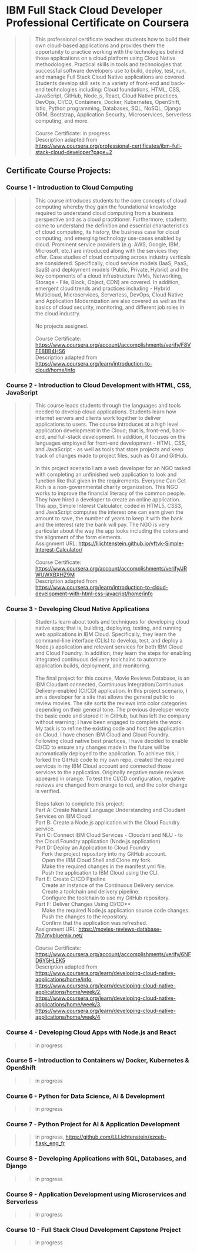 # IBM Full Stack Cloud Developer Professional Certificate on Coursera <br>
> >This professional certificate teaches students how to build their own cloud-based applications and provides them the opportunity to practice working with the technologies behind those applications on a cloud platform using Cloud Native methodologies. Practical skills in tools and technologies that successful software developers use to build, deploy, test, run, and manage Full Stack Cloud Native applications are covered. Students develop skill sets in a variety of front-end and back-end technologies including: Cloud foundations, HTML, CSS, JavaScript, GitHub, Node.js, React, Cloud Native practices, DevOps, CI/CD, Containers, Docker, Kubernetes, OpenShift, Istio, Python programming, Databases, SQL, NoSQL, Django ORM, Bootstrap, Application Security, Microservices, Serverless computing, and more. <br><br>
> > Course Certificate: in progress<br>
> > Description adapted from https://www.coursera.org/professional-certificates/ibm-full-stack-cloud-developer?page=2
## Certificate Course Projects: <br>
### Course 1 - Introduction to Cloud Computing <br>
> > This course introduces students to the core concepts of cloud computing whereby they gain the foundational knowledge required to understand cloud computing from a business perspective and as a cloud practitioner. Furthermore, students come to understand the definition and essential characteristics of cloud computing, its history, the business case for cloud computing, and emerging technology use-cases enabled by cloud. Prominent service providers (e.g. AWS, Google, IBM, Microsoft, etc.) are introduced along with the services they offer. Case studies of cloud computing across industry verticals are considered. Specifically, cloud service models (IaaS, PaaS, SaaS) and deployment models (Public, Private, Hybrid) and the key components of a cloud infrastructure (VMs, Networking, Storage - File, Block, Object, CDN) are covered. In addition, emergent cloud trends and practices including - Hybrid Multicloud, Microservices, Serverless, DevOps, Cloud Native and Application Modernization are also covered as well as the basics of cloud security, monitoring, and different job roles in the cloud industry. <br><br>
 > > No projects assigned.<br><br>
 > > Course Certificate: https://www.coursera.org/account/accomplishments/verify/F8VFE8BB4HS6<br>
 > > Description adapted from https://www.coursera.org/learn/introduction-to-cloud/home/info
### Course 2 - Introduction to Cloud Development with HTML, CSS, JavaScript <br>
> > This course leads students through the languages and tools needed to develop cloud applications. Students learn how internet servers and clients work together to deliver applications to users. The course introduces at a high level application development in the Cloud; that is, front-end, back-end, and full-stack development. In addition, it focuses on the languages employed for front-end development - HTML, CSS, and JavaScript - as well as tools that store projects and keep track of changes made to project files, such as Git and GitHub.<br><br>
> > In this project scenario I am a web developer for an NGO tasked with completing an unfinished web application to look and function like that given in the requirements. Everyone Can Get Rich is a non-governmental charity organization. This NGO works to improve the financial literacy of the common people. They have hired a developer to create an online application. This app, Simple Interest Calculator, coded in HTML5, CSS3, and JavaScript computes the interest one can earn given the amount to save, the number of years to keep it with the bank and the interest rate the bank will pay. The NGO is very particular about the way the app looks including the colors and the alignment of the form elements.<br>
> > Assignment URL: https://lllichtenstein.github.io/vftvk-Simple-Interest-Calculator/ <br><br>
> > Course Certificate: https://www.coursera.org/account/accomplishments/verify/JRWUWXBXHZ9M<br>
> > Description adapted from https://www.coursera.org/learn/introduction-to-cloud-development-with-html-css-javacript/home/info
### Course 3 - Developing Cloud Native Applications <br>
> >  Students learn about tools and techniques for developing cloud native apps; that is, building, deploying, testing, and running web applications in IBM Cloud. Specifically, they learn the command-line interface (CLIs) to develop, test, and deploy a Node.js application and relevant services for both IBM Cloud and Cloud Foundry. In addition, they learn the steps for enabling integrated continuous delivery toolchains to automate application builds, deployment, and monitoring.<br><br>
> > The final project for this course, Movie Reviews Database, is an IBM Cloudant connected, Continuous Integration/Continuous Delivery-enabled (CI/CD) application.
> > In this project scenario, I am a developer for a site that allows the general public to review movies. The site sorts the reviews into color categories depending on their general tone. The previous developer wrote the basic code and stored it in GitHub, but has left the company without warning; I have been engaged to complete the work. My task is to refine the existing code and host the application on Cloud. I have chosen IBM Cloud and Cloud Foundry. Following cloud native best practices, I have decided to enable CI/CD to ensure any changes made in the future will be automatically deployed to the application. To achieve this, I forked the GitHub code to my own repo, created the required services in my IBM Cloud account and connected those services to the application. Originally negative movie reviews appeared in orange. To test the CI/CD configuration, negative reviews are changed from orange to red, and the color change is verified.<br><br>
> > Steps taken to complete this project:<br>
Part A: Create Natural Language Understanding and Cloudant Services on IBM Cloud<br>
Part B: Create a Node.js application with the Cloud Foundry service.<br>
Part C: Connect IBM Cloud Services - Cloudant and NLU - to the Cloud Foundry application (Node.js application)<br>
Part D: Deploy an Application to Cloud Foundry<br>
> > &emsp; Fork the project repository into my GitHub account.<br>
> > &emsp; Open the IBM Cloud Shell and Clone my fork.<br>
> > &emsp; Make the required changes in the manifest.yml file.<br>
> > &emsp; Push the application to IBM Cloud using the CLI.<br>
Part E: Create CI/CD Pipeline<br>
> > &emsp; Create an instance of the Continuous Delivery service.<br>
> > &emsp; Create a toolchain and delivery pipeline.<br>
> > &emsp; Configure the toolchain to use my GitHub repository.<br>
Part F: Deliver Changes Using CI/CD**<br>
> > &emsp; Make the required Node.js application source code changes.<br>
> > &emsp; Push the changes to the repository.<br>
> > &emsp; Confirm that the application was refreshed.<br>
> > Assignment URL: https://movies-reviews-database-7b7.mybluemix.net/<br><br>
> > Course Certificate: https://www.coursera.org/account/accomplishments/verify/6NFD6Y5HLEK5<br>
> > Description adapted from https://www.coursera.org/learn/developing-cloud-native-applications/home/info, https://www.coursera.org/learn/developing-cloud-native-applications/home/week/2, https://www.coursera.org/learn/developing-cloud-native-applications/home/week/3, https://www.coursera.org/learn/developing-cloud-native-applications/home/week/4
### Course 4 - Developing Cloud Apps with Node.js and React <br>
> > in progress
### Course 5 - Introduction to Containers w/ Docker, Kubernetes & OpenShift <br>
> > in progress
### Course 6 - Python for Data Science, AI & Development <br>
> > in progress
### Course 7 - Python Project for AI & Application Development <br>
> > in progress, https://github.com/LLLichtenstein/xzceb-flask_eng_fr
### Course 8 - Developing Applications with SQL, Databases, and Django <br>
> > in progress
### Course 9 - Application Development using Microservices and Serverless <br>
> > in progress
### Course 10 - Full Stack Cloud Development Capstone Project <br>
> > in progress
